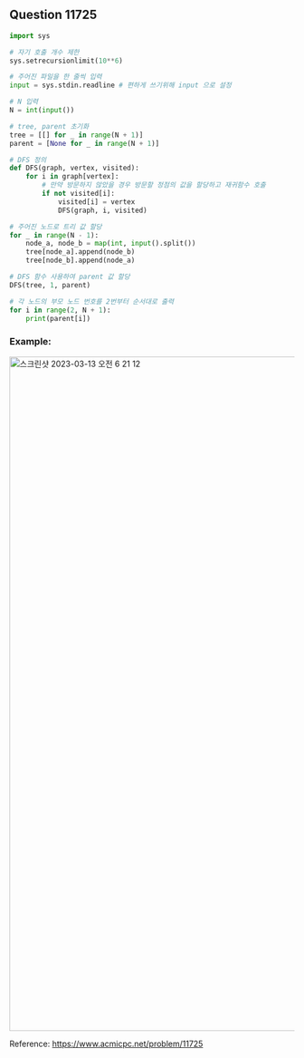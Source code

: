 ## Question 11725


```python 3
import sys

# 자기 호출 개수 제한
sys.setrecursionlimit(10**6)

# 주어진 파일을 한 줄씩 입력
input = sys.stdin.readline # 편하게 쓰기위해 input 으로 설정

# N 입력
N = int(input())

# tree, parent 초기화
tree = [[] for _ in range(N + 1)]
parent = [None for _ in range(N + 1)]

# DFS 정의
def DFS(graph, vertex, visited):
    for i in graph[vertex]:
        # 만약 방문하지 않았을 경우 방문할 정점의 값을 할당하고 재귀함수 호출
        if not visited[i]:
            visited[i] = vertex
            DFS(graph, i, visited)

# 주어진 노드로 트리 값 할당
for _ in range(N - 1):
    node_a, node_b = map(int, input().split())
    tree[node_a].append(node_b)
    tree[node_b].append(node_a)

# DFS 함수 사용하여 parent 값 할당
DFS(tree, 1, parent)

# 각 노드의 부모 노드 번호를 2번부터 순서대로 출력
for i in range(2, N + 1):
    print(parent[i])

```


### Example:
<img width="1190" alt="스크린샷 2023-03-13 오전 6 21 12" src="https://user-images.githubusercontent.com/107760647/224574426-0f95f98b-64c0-469c-9554-5c46d7073a1a.png">


Reference:
https://www.acmicpc.net/problem/11725
